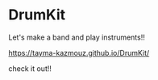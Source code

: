 # DrumKit
Let's make a band and play instruments!!

https://tayma-kazmouz.github.io/DrumKit/

check it out!!
